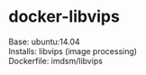 # docker-libvips

Base: ubuntu:14.04  
Installs: libvips (image processing)  
Dockerfile: imdsm/libvips  
